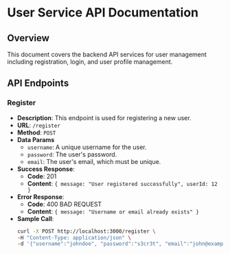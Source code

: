 # User Service API Documentation

## Overview
This document covers the backend API services for user management including registration, login, and user profile management.

## API Endpoints

### Register
- **Description**: This endpoint is used for registering a new user.
- **URL**: `/register`
- **Method**: `POST`
- **Data Params**
  - `username`: A unique username for the user.
  - `password`: The user's password.
  - `email`: The user's email, which must be unique.
- **Success Response**:
  - **Code**: 201
  - **Content**: `{ message: "User registered successfully", userId: 12 }`
- **Error Response**:
  - **Code**: 400 BAD REQUEST
  - **Content**: `{ message: "Username or email already exists" }`
- **Sample Call**:
  ```bash
  curl -X POST http://localhost:3000/register \
  -H "Content-Type: application/json" \
  -d '{"username":"johndoe", "password":"s3cr3t", "email":"john@example.com"}'
